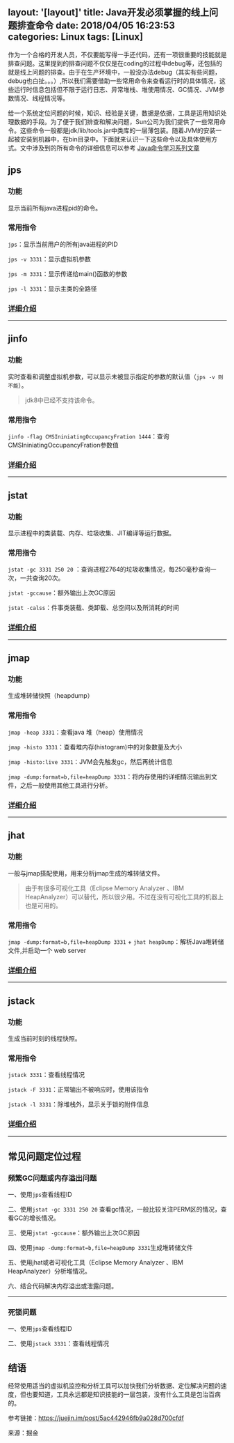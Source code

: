 layout: '[layout]'
title: Java开发必须掌握的线上问题排查命令
date: 2018/04/05 16:23:53  
categories: Linux
tags: [Linux]
---
作为一个合格的开发人员，不仅要能写得一手还代码，还有一项很重要的技能就是排查问题。这里提到的排查问题不仅仅是在coding的过程中debug等，还包括的就是线上问题的排查。由于在生产环境中，一般没办法debug（其实有些问题，debug也白扯。。。）,所以我们需要借助一些常用命令来查看运行时的具体情况，这些运行时信息包括但不限于运行日志、异常堆栈、堆使用情况、GC情况、JVM参数情况、线程情况等。

给一个系统定位问题的时候，知识、经验是关键，数据是依据，工具是运用知识处理数据的手段。为了便于我们排查和解决问题，Sun公司为我们提供了一些常用命令。这些命令一般都是jdk/lib/tools.jar中类库的一层薄包装。随着JVM的安装一起被安装到机器中，在bin目录中。下面就来认识一下这些命令以及具体使用方式。文中涉及到的所有命令的详细信息可以参考 [Java命令学习系列文章](https://link.juejin.im/?target=http%3A%2F%2Fwww.hollischuang.com%2Farchives%2Ftag%2Fjava%25E5%2591%25BD%25E4%25BB%25A4%25E5%25AD%25A6%25E4%25B9%25A0%25E7%25B3%25BB%25E5%2588%2597)

## jps

### 功能

显示当前所有java进程pid的命令。

### 常用指令

`jps`：显示当前用户的所有java进程的PID

`jps -v 3331`：显示虚拟机参数

`jps -m 3331`：显示传递给main()函数的参数

`jps -l 3331`：显示主类的全路径

### [详细介绍](https://link.juejin.im/?target=http%3A%2F%2Fwww.hollischuang.com%2Farchives%2F105)

------

## jinfo

### 功能

实时查看和调整虚拟机参数，可以显示未被显示指定的参数的默认值（`jps -v 则不能`）。

> jdk8中已经不支持该命令。

### 常用指令

`jinfo -flag CMSIniniatingOccupancyFration 1444`：查询CMSIniniatingOccupancyFration参数值

### [详细介绍](https://link.juejin.im/?target=http%3A%2F%2Fwww.hollischuang.com%2Farchives%2F1094)

------

## jstat

### 功能

显示进程中的类装载、内存、垃圾收集、JIT编译等运行数据。

### 常用指令

`jstat -gc 3331 250 20` ：查询进程2764的垃圾收集情况，每250毫秒查询一次，一共查询20次。

`jstat -gccause`：额外输出上次GC原因

`jstat -calss`：件事类装载、类卸载、总空间以及所消耗的时间

### [详细介绍](https://link.juejin.im/?target=http%3A%2F%2Fwww.hollischuang.com%2Farchives%2F481)

------

## jmap

### 功能

生成堆转储快照（heapdump）

### 常用指令

`jmap -heap 3331`：查看java 堆（heap）使用情况

`jmap -histo 3331`：查看堆内存(histogram)中的对象数量及大小

`jmap -histo:live 3331`：JVM会先触发gc，然后再统计信息

`jmap -dump:format=b,file=heapDump 3331`：将内存使用的详细情况输出到文件，之后一般使用其他工具进行分析。

### [详细介绍](https://link.juejin.im/?target=http%3A%2F%2Fwww.hollischuang.com%2Farchives%2F303)

------

## jhat

### 功能

一般与jmap搭配使用，用来分析jmap生成的堆转储文件。

> 由于有很多可视化工具（Eclipse Memory Analyzer 、IBM HeapAnalyzer）可以替代，所以很少用。不过在没有可视化工具的机器上也是可用的。

### 常用指令

`jmap -dump:format=b,file=heapDump 3331` + `jhat heapDump`：解析Java堆转储文件,并启动一个 web server

### [详细介绍](https://link.juejin.im/?target=http%3A%2F%2Fwww.hollischuang.com%2Farchives%2F1047)

------

## jstack

### 功能

生成当前时刻的线程快照。

### 常用指令

`jstack 3331`：查看线程情况

`jstack -F 3331`：正常输出不被响应时，使用该指令

`jstack -l 3331`：除堆栈外，显示关于锁的附件信息

### [详细介绍](https://link.juejin.im/?target=http%3A%2F%2Fwww.hollischuang.com%2Farchives%2F110)

------

## 常见问题定位过程

### 频繁GC问题或内存溢出问题

一、使用`jps`查看线程ID

二、使用`jstat -gc 3331 250 20` 查看gc情况，一般比较关注PERM区的情况，查看GC的增长情况。

三、使用`jstat -gccause`：额外输出上次GC原因

四、使用`jmap -dump:format=b,file=heapDump 3331`生成堆转储文件

五、使用jhat或者可视化工具（Eclipse Memory Analyzer 、IBM HeapAnalyzer）分析堆情况。

六、结合代码解决内存溢出或泄露问题。

------

### 死锁问题

一、使用`jps`查看线程ID

二、使用`jstack 3331`：查看线程情况

## 结语

经常使用适当的虚拟机监控和分析工具可以加快我们分析数据、定位解决问题的速度，但也要知道，工具永远都是知识技能的一层包装，没有什么工具是包治百病的。

 

参考链接：https://juejin.im/post/5ac442946fb9a028d700cfdf

来源：掘金